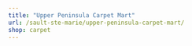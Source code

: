 ```yaml
---
title: "Upper Peninsula Carpet Mart"
url: /sault-ste-marie/upper-peninsula-carpet-mart/
shop: carpet
---
```

